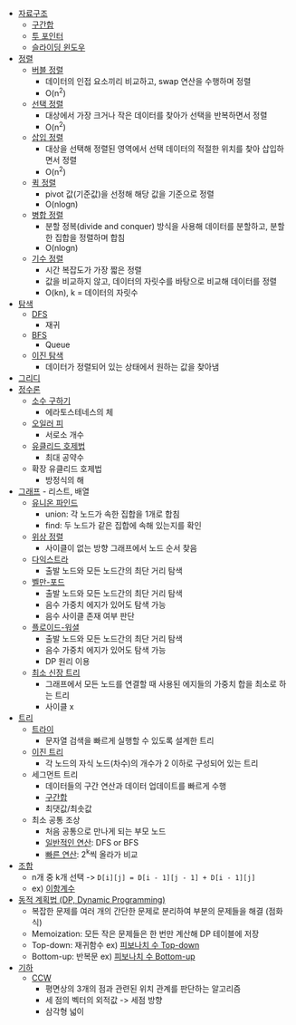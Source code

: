 - [자료구조](./자료구조)
    - [구간합](./자료구조/구간합.java)
    - [투 포인터](./자료구조/투포인터.java)
    - [슬라이딩 윈도우](./자료구조/슬라이딩윈도우.java)
- [정렬](./정렬)
    - [버블 정렬](./정렬/버블정렬.java)
        - 데이터의 인접 요소끼리 비교하고, swap 연산을 수행하며 정렬
        - O(n<sup>2</sup>)
    - [선택 정렬](./정렬/선택정렬.java)
        - 대상에서 가장 크거나 작은 데이터를 찾아가 선택을 반복하면서 정렬
        - O(n<sup>2</sup>)
    - [삽입 정렬](./정렬/삽입정렬.java)
        - 대상을 선택해 정렬된 영역에서 선택 데이터의 적절한 위치를 찾아 삽입하면서 정렬
        - O(n<sup>2</sup>)
    - [퀵 정렬](./정렬/퀵정렬.java)
        - pivot 값(기준값)을 선정해 해당 값을 기준으로 정렬
        - O(nlogn)
    - [병합 정렬](./정렬/병합정렬.java)
        - 분할 정복(divide and conquer) 방식을 사용해 데이터를 분할하고, 분할한 집합을 정렬하며 합침
        - O(nlogn)
    - [기수 정렬](./정렬/기수정렬.java)
        - 시간 복잡도가 가장 짧은 정렬
        - 값을 비교하지 않고, 데이터의 자릿수를 바탕으로 비교해 데이터를 정렬
        - O(kn), k = 데이터의 자릿수
- [탐색](./탐색)
    - [DFS](./탐색/DFS.java)
        - 재귀
    - [BFS](./탐색/BFS.java)
        - Queue
    - [이진 탐색](./탐색/이진탐색.java)
        - 데이터가 정렬되어 있는 상태에서 원하는 값을 찾아냄
- [그리디](./그리디)
- [정수론](./정수론)
    - [소수 구하기](./정수론/소수구하기_에라토스테네스_체.java)
        - 에라토스테네스의 체
    - [오일러 피](./정수론/서로소_오일러_피.java)
        - 서로소 개수
    - [유클리드 호제법](./정수론/최대공약수_유클리드호제법.java)
        - 최대 공약수
    - 확장 유클리드 호제법
        - 방정식의 해
- [그래프](./그래프) - 리스트, 배열
    - [유니온 파인드](./그래프/유니온파인드.java)
        - union: 각 노드가 속한 집합을 1개로 합침
        - find: 두 노드가 같은 집합에 속해 있는지를 확인
    - [위상 정렬](./그래프/위상정렬.java)
        - 사이클이 없는 방향 그래프에서 노드 순서 찾음
    - [다익스트라](./그래프/다익스트라.java)
        - 출발 노드와 모든 노드간의 최단 거리 탐색
    - [벨만-포드](./그래프/벨만포드.java)
        - 출발 노드와 모든 노드간의 최단 거리 탐색
        - 음수 가중치 에지가 있어도 탐색 가능
        - 음수 사이클 존재 여부 판단
    - [플로이드-워셜](./그래프/플로이드워셜.java)
        - 출발 노드와 모든 노드간의 최단 거리 탐색
        - 음수 가중치 에지가 있어도 탐색 가능
        - DP 원리 이용
    - [최소 신장 트리](./그래프/최소신장트리.java)
        - 그래프에서 모든 노드를 연결할 때 사용된 에지들의 가중치 합을 최소로 하는 트리
        - 사이클 x
- [트리](./트리)
    - [트라이](./트리/트라이.java)
        - 문자열 검색을 빠르게 실행할 수 있도록 설계한 트리
    - [이진 트리](./트리/이진트리.java)
        - 각 노드의 자식 노드(차수)의 개수가 2 이하로 구성되어 있는 트리
    - 세그먼트 트리
        - 데이터들의 구간 연산과 데이터 업데이트를 빠르게 수행
        - [구간합](./트리/세그먼트트리_구간합.java)
        - 최댓값/최솟값
    - 최소 공통 조상
        - 처음 공통으로 만나게 되는 부모 노드
        - [일반적인 연산](./트리/최소공통조상_일반적인연산.java): DFS or BFS
        - [빠른 연산](./트리/최소공통조상_빠른연산.java): 2<sup>k</sup>씩 올라가 비교
- [조합](./조합)
    - n개 중 k개 선택 -> `D[i][j] = D[i - 1][j - 1] + D[i - 1][j]`
    - ex) [이항계수](./조합/이항계수.java)
- [동적 계획법 (DP, Dynamic Programming)](./동적계획법)
    - 복잡한 문제를 여러 개의 간단한 문제로 분리하여 부분의 문제들을 해결 (점화식)
    - Memoization: 모든 작은 문제들은 한 번만 계산해 DP 테이블에 저장
    - Top-down: 재귀함수 ex) [피보나치 수 Top-down](./동적계획법/피보나치_TopDown.java)
    - Bottom-up: 반복문 ex) [피보나치 수 Bottom-up](./동적계획법/피보나치_BottomUp.java)
- [기하](./기하)
    - [CCW](./기하/CCW.java)
        - 평면상의 3개의 점과 관련된 위치 관계를 판단하는 알고리즘
        - 세 점의 벡터의 외적값 -> 세점 방향
        - 삼각형 넓이
